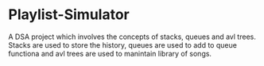 # Playlist-Simulator

A DSA project which involves the concepts of stacks, queues and avl trees. Stacks are used to store the history, queues are used to add to queue functiona and avl trees are used to manintain library of songs.
